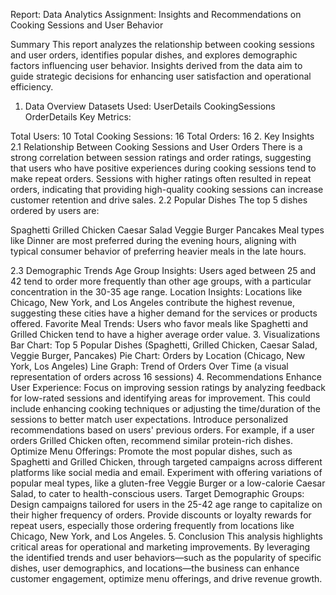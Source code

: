 Report: Data Analytics Assignment: Insights and Recommendations on Cooking Sessions and User Behavior

Summary
This report analyzes the relationship between cooking sessions and user orders, identifies popular dishes, and explores demographic factors influencing user behavior. Insights derived from the data aim to guide strategic decisions for enhancing user satisfaction and operational efficiency.


1. Data Overview
Datasets Used:
UserDetails
CookingSessions
OrderDetails
Key Metrics:

Total Users: 10
Total Cooking Sessions: 16
Total Orders: 16
2. Key Insights
2.1 Relationship Between Cooking Sessions and User Orders
There is a strong correlation between session ratings and order ratings, suggesting that users who have positive experiences during cooking sessions tend to make repeat orders.
Sessions with higher ratings often resulted in repeat orders, indicating that providing high-quality cooking sessions can increase customer retention and drive sales.
2.2 Popular Dishes
The top 5 dishes ordered by users are:

Spaghetti
Grilled Chicken
Caesar Salad
Veggie Burger
Pancakes
Meal types like Dinner are most preferred during the evening hours, aligning with typical consumer behavior of preferring heavier meals in the late hours.

2.3 Demographic Trends
Age Group Insights: Users aged between 25 and 42 tend to order more frequently than other age groups, with a particular concentration in the 30-35 age range.
Location Insights: Locations like Chicago, New York, and Los Angeles contribute the highest revenue, suggesting these cities have a higher demand for the services or products offered.
Favorite Meal Trends: Users who favor meals like Spaghetti and Grilled Chicken tend to have a higher average order value.
3. Visualizations
Bar Chart: Top 5 Popular Dishes (Spaghetti, Grilled Chicken, Caesar Salad, Veggie Burger, Pancakes)
Pie Chart: Orders by Location (Chicago, New York, Los Angeles)
Line Graph: Trend of Orders Over Time (a visual representation of orders across 16 sessions)
4. Recommendations
Enhance User Experience:
Focus on improving session ratings by analyzing feedback for low-rated sessions and identifying areas for improvement. This could include enhancing cooking techniques or adjusting the time/duration of the sessions to better match user expectations.
Introduce personalized recommendations based on users' previous orders. For example, if a user orders Grilled Chicken often, recommend similar protein-rich dishes.
Optimize Menu Offerings:
Promote the most popular dishes, such as Spaghetti and Grilled Chicken, through targeted campaigns across different platforms like social media and email.
Experiment with offering variations of popular meal types, like a gluten-free Veggie Burger or a low-calorie Caesar Salad, to cater to health-conscious users.
Target Demographic Groups:
Design campaigns tailored for users in the 25-42 age range to capitalize on their higher frequency of orders.
Provide discounts or loyalty rewards for repeat users, especially those ordering frequently from locations like Chicago, New York, and Los Angeles.
5. Conclusion
This analysis highlights critical areas for operational and marketing improvements. By leveraging the identified trends and user behaviors—such as the popularity of specific dishes, user demographics, and locations—the business can enhance customer engagement, optimize menu offerings, and drive revenue growth.
